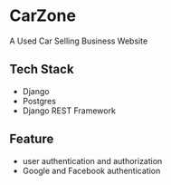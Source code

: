 # CarZone
A Used Car Selling Business Website

## Tech Stack
- Django
- Postgres
- Django REST Framework

## Feature
- user authentication and authorization
- Google and Facebook authentication
